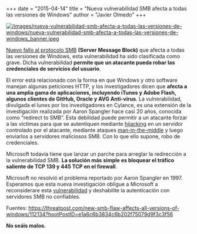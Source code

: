 +++
date = "2015-04-14"
title = "Nueva vulnerabilidad SMB afecta a todas las versiones de Windows"
author = "Javier Olmedo"
+++

[![/images/nueva-vulnerabilidad-smb-afecta-a-todas-las-versiones-de-windows/nueva-vulnerabilidad-smb-afecta-a-todas-las-versiones-de-windows_banner.jpeg](/images/nueva-vulnerabilidad-smb-afecta-a-todas-las-versiones-de-windows/nueva-vulnerabilidad-smb-afecta-a-todas-las-versiones-de-windows_banner.jpeg)](/images/nueva-vulnerabilidad-smb-afecta-a-todas-las-versiones-de-windows/nueva-vulnerabilidad-smb-afecta-a-todas-las-versiones-de-windows_banner.jpeg)

[Nuevo fallo al protocolo SMB](https://www.kb.cert.org/vuls/id/672268) **(Server Message Block)** que afecta a todas las versiones de Windows, esta vulnerabilidad ha sido clasificada como grave. Dicha vulnerabilidad **permite que un atacante pueda robar las credenciales de servicios del usuario**.

El error está relacionado con la forma en que Windows y otro software manejan algunas peticiones HTTP, y los investigadores dicen que **afecta a una amplia gama de aplicaciones, incluyendo iTunes y Adobe Flash, algunos clientes de GitHub, Oracle y AVG Anti-virus**. La vulnerabilidad, divulgada el lunes por los investigadores en Cylance, es una extensión de la investigación realizada por Aaron Spangler hace casi 20 años, conocida como “redirect to SMB”. Esta debilidad puede permitir a un atacante forzar a las víctimas para que se autentiquen mediante [hijacking](http://www.estacion-informatica.com/2013/03/evita-hijacking-en-tu-cuenta.html) en un servidor controlado por el atacante, mediante ataques [man-in-the-middle](http://www.estacion-informatica.com/2015/03/lenovo-no-era-el-unico-con-superfish.html) y luego enviarlos a servidores maliciosos SMB. Con lo que ello supone, robo de credenciales.

Microsoft todavía tiene que lanzar un parche para arreglar la redirección a la vulnerabilidad SMB. **La solución más simple es bloquear el tráfico saliente de TCP 139 y 445 TCP en el firewall**.

Microsoft no resolvió el problema reportado por Aaron Spangler en 1997. Esperamos que esta nueva investigación obligue a Microsoft a reconsiderare esta [vulnerabilidad](http://www.estacion-informatica.com/2015/02/aplicaciones-web-vulnerables.html) y deshabilite la autenticación con servidores SMB no confiables.

Fuentes: https://threatpost.com/new-smb-flaw-affects-all-versions-of-windows/112134?hootPostID=e1a6c6b3834c6b202f75079d9f3c3f56

**No seáis malos.**